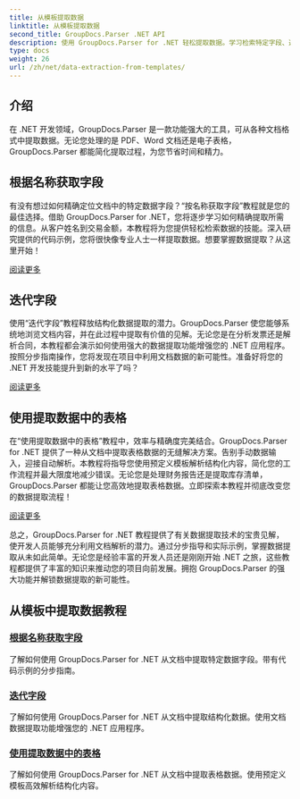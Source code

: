 ```yaml
---
title: 从模板提取数据
linktitle: 从模板提取数据
second_title: GroupDocs.Parser .NET API
description: 使用 GroupDocs.Parser for .NET 轻松提取数据。学习检索特定字段、遍历数据以及处理提取内容中的表格。
type: docs
weight: 26
url: /zh/net/data-extraction-from-templates/
---
```


## 介绍

在 .NET 开发领域，GroupDocs.Parser 是一款功能强大的工具，可从各种文档格式中提取数据。无论您处理的是 PDF、Word 文档还是电子表格，GroupDocs.Parser 都能简化提取过程，为您节省时间和精力。

## 根据名称获取字段

有没有想过如何精确定位文档中的特定数据字段？“按名称获取字段”教程就是您的最佳选择。借助 GroupDocs.Parser for .NET，您将逐步学习如何精确提取所需的信息。从客户姓名到交易金额，本教程将为您提供轻松检索数据的技能。深入研究提供的代码示例，您将很快像专业人士一样提取数据。想要掌握数据提取？从这里开始！

[阅读更多](./get-field-by-name/)

## 迭代字段

使用“迭代字段”教程释放结构化数据提取的潜力。GroupDocs.Parser 使您能够系统地浏览文档内容，并在此过程中提取有价值的见解。无论您是在分析发票还是解析合同，本教程都会演示如何使用强大的数据提取功能增强您的 .NET 应用程序。按照分步指南操作，您将发现在项目中利用文档数据的新可能性。准备好将您的 .NET 开发技能提升到新的水平了吗？

[阅读更多](./iterate-through-fields/)

## 使用提取数据中的表格

在“使用提取数据中的表格”教程中，效率与精确度完美结合。GroupDocs.Parser for .NET 提供了一种从文档中提取表格数据的无缝解决方案。告别手动数据输入，迎接自动解析。本教程将指导您使用预定义模板解析结构化内容，简化您的工作流程并最大限度地减少错误。无论您是处理财务报告还是提取库存清单，GroupDocs.Parser 都能让您高效地提取表格数据。立即探索本教程并彻底改变您的数据提取流程！

[阅读更多](./working-with-tables-in-extracted-data/)

总之，GroupDocs.Parser for .NET 教程提供了有关数据提取技术的宝贵见解，使开发人员能够充分利用文档解析的潜力。通过分步指导和实际示例，掌握数据提取从未如此简单。无论您是经验丰富的开发人员还是刚刚开始 .NET 之旅，这些教程都提供了丰富的知识来推动您的项目向前发展。拥抱 GroupDocs.Parser 的强大功能并解锁数据提取的新可能性。
## 从模板中提取数据教程
### [根据名称获取字段](./get-field-by-name/)
了解如何使用 GroupDocs.Parser for .NET 从文档中提取特定数据字段。带有代码示例的分步指南。
### [迭代字段](./iterate-through-fields/)
了解如何使用 GroupDocs.Parser for .NET 从文档中提取结构化数据。使用文档数据提取功能增强您的 .NET 应用程序。
### [使用提取数据中的表格](./working-with-tables-in-extracted-data/)
了解如何使用 GroupDocs.Parser for .NET 从文档中提取表格数据。使用预定义模板高效解析结构化内容。